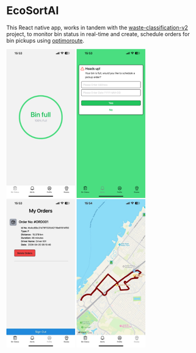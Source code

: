 # EcoSortAI

This React native app, works in tandem with the [waste-classification-v2](https://www.github.com/aadil10i/waste-classification-v2) project, to monitor bin status in real-time and create, schedule orders for bin pickups using [optimoroute](https://www.optimoroute.com).

<img src= "assets/home.jpg" width="180">
<img src= "assets/alerts.png" width="180">
<img src= "assets/orders.jpg" width="180">
<img src= "assets/routes.jpg" width="180">
